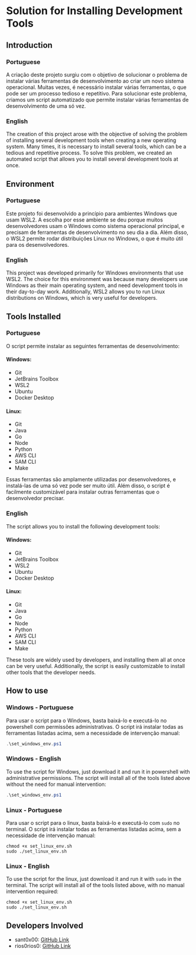 # Solution for Installing Development Tools

## Introduction

### Portuguese
A criação deste projeto surgiu com o objetivo de solucionar o problema de instalar várias ferramentas de desenvolvimento ao criar um novo sistema operacional. Muitas vezes, é necessário instalar várias ferramentas, o que pode ser um processo tedioso e repetitivo. Para solucionar este problema, criamos um script automatizado que permite instalar várias ferramentas de desenvolvimento de uma só vez.

### English
The creation of this project arose with the objective of solving the problem of installing several development tools when creating a new operating system. Many times, it is necessary to install several tools, which can be a tedious and repetitive process. To solve this problem, we created an automated script that allows you to install several development tools at once.

## Environment

### Portuguese
Este projeto foi desenvolvido a princípio para ambientes Windows que usam WSL2. A escolha por esse ambiente se deu porque muitos desenvolvedores usam o Windows como sistema operacional principal, e precisam de ferramentas de desenvolvimento no seu dia a dia. Além disso, o WSL2 permite rodar distribuições Linux no Windows, o que é muito útil para os desenvolvedores.

### English
This project was developed primarily for Windows environments that use WSL2. The choice for this environment was because many developers use Windows as their main operating system, and need development tools in their day-to-day work. Additionally, WSL2 allows you to run Linux distributions on Windows, which is very useful for developers.

## Tools Installed

### Portuguese
O script permite instalar as seguintes ferramentas de desenvolvimento:

#### Windows:

- Git
- JetBrains Toolbox
- WSL2
- Ubuntu
- Docker Desktop

#### Linux:

- Git
- Java
- Go
- Node
- Python
- AWS CLI
- SAM CLI
- Make

Essas ferramentas são amplamente utilizadas por desenvolvedores, e instalá-las de uma só vez pode ser muito útil. Além disso, o script é facilmente customizável para instalar outras ferramentas que o desenvolvedor precisar.

### English
The script allows you to install the following development tools:

#### Windows:

- Git
- JetBrains Toolbox
- WSL2
- Ubuntu
- Docker Desktop

#### Linux:

- Git
- Java
- Go
- Node
- Python
- AWS CLI
- SAM CLI
- Make


These tools are widely used by developers, and installing them all at once can be very useful. Additionally, the script is easily customizable to install other tools that the developer needs.

## How to use

### Windows - Portuguese
Para usar o script para o Windows, basta baixá-lo e executá-lo no powershell com permissões administrativas. O script irá instalar todas as ferramentas listadas acima, sem a necessidade de intervenção manual:

```powershell
.\set_windows_env.ps1
```

### Windows - English
To use the script for Windows, just download it and run it in powershell with administrative permissions. The script will install all of the tools listed above without the need for manual intervention:

```powershell
.\set_windows_env.ps1
```

### Linux - Portuguese
Para usar o script para o linux, basta baixá-lo e executá-lo com `sudo` no terminal. O script irá instalar todas as ferramentas listadas acima, sem a necessidade de intervenção manual:

```shell
chmod +x set_linux_env.sh
sudo ./set_linux_env.sh
```

### Linux - English
To use the script for the linux, just download it and run it with `sudo` in the terminal.  The script will install all of the tools listed above, with no manual intervention required:

```shell
chmod +x set_linux_env.sh
sudo ./set_linux_env.sh
```

## Developers Involved
- sant0x00: [GitHub Link](https://github.com/sant0x00)
- rios0rios0: [GitHub Link](https://github.com/rios0rios0)
